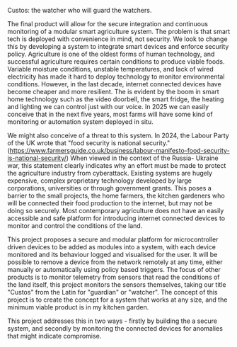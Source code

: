 Custos: the watcher who will guard the watchers. 

The final product will allow for the secure integration and continuous monitoring of a modular smart agriculture system. The problem is that smart tech is deployed with convenience in mind, not security. We look to change this by developing a system to integrate smart devices and enforce security policy. Agriculture is one of the oldest forms of human technology, and successful agriculture requires certain conditions to produce viable foods. Variable moisture conditions, unstable temperatures, and lack of wired electricity has made it hard to deploy technology to monitor environmental conditions. However, in the last decade, internet connected devices have become cheaper and more resilient. The is evident by the boom in smart home technology such as the video doorbell, the smart fridge, the heating and lighting we can control just with our voice. In 2025 we can easily conceive that in the next five years, most farms will have some kind of monitoring or automation system deployed in situ. 

We might also conceive of a threat to this system. In 2024, the Labour Party of the UK wrote that "food security is national security."(https://www.farmersguide.co.uk/business/labour-manifesto-food-security-is-national-security/) When viewed in the context of the Russia- Ukraine war, this statement clearly indicates why an effort must be made to protect the agriculture industry from cyberattack. Existing systems are  hugely expensive, complex proprietary technology developed by large corporations, universities or through government grants. This poses a barrier to the small projects, the home farmers, the kitchen gardeners who will be connected their food production to the internet, but may not be doing so securely. Most contemporary agriculture 
does not have an easily accessible and safe platform for introducing internet connected devices to monitor and control the conditions of the land. 

This project proposes a secure and modular platform for microcontroller driven devices to be added as modules into a system, with each device monitored and its behaviour logged and visualised for the user. It will be possible to remove a device from the network remotely at any time, either manually or automatically using policy based triggers. The focus of other products is to monitor telemetry from sensors that read the conditions of the land itself, this project monitors the sensors themselves, taking our title "Custos" from the Latin for "guardian" or "watcher". The concept of this project is to create the concept for a system that works at any size, and the minimum viable product is in my kitchen garden.

This project addresses this in two ways - firstly by building the a secure system, and secondly by monitoring the connected devices for anomalies that might indicate compromise. 
